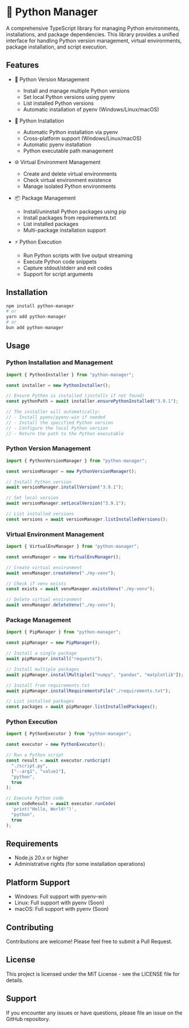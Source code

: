# 🐍 Python Manager

A comprehensive TypeScript library for managing Python environments, installations, and package dependencies. This library provides a unified interface for handling Python version management, virtual environments, package installation, and script execution.

## Features

- 🐍 Python Version Management

  - Install and manage multiple Python versions
  - Set local Python versions using pyenv
  - List installed Python versions
  - Automatic installation of pyenv (Windows/Linux/macOS)

- 🔧 Python Installation

  - Automatic Python installation via pyenv
  - Cross-platform support (Windows/Linux/macOS)
  - Automatic pyenv installation
  - Python executable path management

- 🌐 Virtual Environment Management

  - Create and delete virtual environments
  - Check virtual environment existence
  - Manage isolated Python environments

- 📦 Package Management

  - Install/uninstall Python packages using pip
  - Install packages from requirements.txt
  - List installed packages
  - Multi-package installation support

- ⚡ Python Execution
  - Run Python scripts with live output streaming
  - Execute Python code snippets
  - Capture stdout/stderr and exit codes
  - Support for script arguments

## Installation

```bash
npm install python-manager
# or
yarn add python-manager
# or
bun add python-manager
```

## Usage

### Python Installation and Management

```typescript
import { PythonInstaller } from "python-manager";

const installer = new PythonInstaller();

// Ensure Python is installed (installs if not found)
const pythonPath = await installer.ensurePythonInstalled("3.9.1");

// The installer will automatically:
// - Install pyenv/pyenv-win if needed
// - Install the specified Python version
// - Configure the local Python version
// - Return the path to the Python executable
```

### Python Version Management

```typescript
import { PythonVersionManager } from "python-manager";

const versionManager = new PythonVersionManager();

// Install Python version
await versionManager.installVersion("3.9.1");

// Set local version
await versionManager.setLocalVersion("3.9.1");

// List installed versions
const versions = await versionManager.listInstalledVersions();
```

### Virtual Environment Management

```typescript
import { VirtualEnvManager } from "python-manager";

const venvManager = new VirtualEnvManager();

// Create virtual environment
await venvManager.createVenv("./my-venv");

// Check if venv exists
const exists = await venvManager.existsVenv("./my-venv");

// Delete virtual environment
await venvManager.deleteVenv("./my-venv");
```

### Package Management

```typescript
import { PipManager } from "python-manager";

const pipManager = new PipManager();

// Install a single package
await pipManager.install("requests");

// Install multiple packages
await pipManager.installMultiple(["numpy", "pandas", "matplotlib"]);

// Install from requirements.txt
await pipManager.installRequirementsFile("./requirements.txt");

// List installed packages
const packages = await pipManager.listInstalledPackages();
```

### Python Execution

```typescript
import { PythonExecutor } from "python-manager";

const executor = new PythonExecutor();

// Run a Python script
const result = await executor.runScript(
  "./script.py",
  ["--arg1", "value1"],
  "python",
  true
);

// Execute Python code
const codeResult = await executor.runCode(
  'print("Hello, World!")',
  "python",
  true
);
```

## Requirements

- Node.js 20.x or higher
- Administrative rights (for some installation operations)

## Platform Support

- Windows: Full support with pyenv-win
- Linux: Full support with pyenv (Soon)
- macOS: Full support with pyenv (Soon)

## Contributing

Contributions are welcome! Please feel free to submit a Pull Request.

## License

This project is licensed under the MIT License - see the LICENSE file for details.

## Support

If you encounter any issues or have questions, please file an issue on the GitHub repository.
